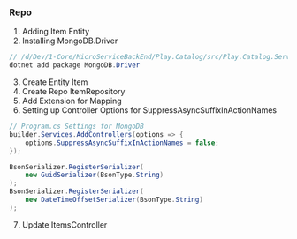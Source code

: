 ### Repo

1. Adding Item Entity
2. Installing MongoDB.Driver
```c#
// /d/Dev/1-Core/MicroServiceBackEnd/Play.Catalog/src/Play.Catalog.Service
dotnet add package MongoDB.Driver
```
3. Create Entity Item
4. Create Repo ItemRepository
5. Add Extension for Mapping
6. Setting up Controller Options for SuppressAsyncSuffixInActionNames 
```c#
// Program.cs Settings for MongoDB
builder.Services.AddControllers(options => {
    options.SuppressAsyncSuffixInActionNames = false;
});

BsonSerializer.RegisterSerializer(
    new GuidSerializer(BsonType.String)
);
BsonSerializer.RegisterSerializer(
    new DateTimeOffsetSerializer(BsonType.String)
);
```
7. Update ItemsController

